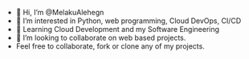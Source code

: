 - 👋 Hi, I’m @MelakuAlehegn
- 👀 I’m interested in Python, web programming, Cloud DevOps, CI/CD
- 🌱 Learning Cloud Development and my Software Engineering 
- 💞️ I’m looking to collaborate on web based projects.
- Feel free to collaborate, fork or clone any of my projects. 


<!---
MelakuAlehegn/MelakuAlehegn
--->
